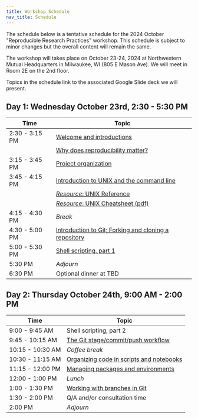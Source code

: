 ```yaml
---
title: Workshop Schedule
nav_title: Schedule
---
```


The schedule below is a tentative schedule for the 2024 October "Reproducible Research Practices" workshop.
This schedule is subject to minor changes but the overall content will remain the same.

The workshop will takes place on October 23-24, 2024 at Northwestern Mutual Headquarters in Milwaukee, WI (805 E Mason Ave).
We will meet in Room 2E on the 2nd floor.

Topics in the schedule link to the associated Google Slide deck we will present.

## Day 1: Wednesday October 23rd, 2:30 - 5:30 PM

| Time           | Topic                                                                                                                                                         |
| -------------- | ------------------------------------------------------------------------------------------------------------------------------------------------------------- |
| 2:30 - 3:15 PM | [Welcome and introductions](https://docs.google.com/presentation/d/1HPUXRrQsD68QyEQMbexOfM9Roz6VqUeIg_gCs7FSqVg/edit?usp=sharing)                             |
|                | [Why does reproducibility matter?](https://docs.google.com/presentation/d/1qfulAR4jD0KS7NfrLHpwT6SWl-7APBmqNnAwGpXX5oo/edit?usp=sharing)                      |
| 3:15 - 3:45 PM | [Project organization](https://docs.google.com/presentation/d/1ncqxXlC0-PGEK-yE7S-nDYnMPhrOUPbI95EJy283wCs/edit?usp=sharing)                                  |
| 3:45 - 4:15 PM | [Introduction to UNIX and the command line](https://docs.google.com/presentation/d/1WPXkItJZEUXMY20cLrdMXHiBC2PyunR14RUSDg4nfIc/edit?usp=sharing)             |
|                | [_Resource_: UNIX Reference](resources/unix_reference.html)                                                                                                   |
|                | [_Resource_: UNIX Cheatsheet (pdf)](resources/unix_quick_reference.pdf)                                                                                       |
| 4:15 - 4:30 PM | _Break_                                                                                                                                                       |
| 4:30 - 5:00 PM | [Introduction to Git; Forking and cloning a repository](https://docs.google.com/presentation/d/1eiGZA4PYBKJx5HDCo3UDOAB7q415gg96TehxilCHwlA/edit?usp=sharing) |
| 5:00 - 5:30 PM | [Shell scripting, part 1](https://docs.google.com/presentation/d/1SDUyYVNgvDDRodVqmDQPVQ5wnjQesWfBTg0EAcdbcSo/edit?usp=sharing)                               |
| 5:30 PM        | _Adjourn_                                                                                                                                                     |
| 6:30 PM        | Optional dinner at TBD                                                                                                                                        |

## Day 2: Thursday October 24th, 9:00 AM - 2:00 PM

| Time             | Topic                                                                                                                                            |
| ---------------- | ------------------------------------------------------------------------------------------------------------------------------------------------ |
| 9:00 - 9:45 AM   | Shell scripting, part 2                                                                                                                          |
| 9:45 - 10:15 AM  | [The Git stage/commit/push workflow](https://docs.google.com/presentation/d/1_YckNhAkp_82PKR6PGS5SdaKDgoueYVTXaPi5pQV9ik/edit?usp=sharing)       |
| 10:15 - 10:30 AM | _Coffee break_                                                                                                                                   |
| 10:30 - 11:15 AM | [Organizing code in scripts and notebooks](https://docs.google.com/presentation/d/1AJr6uQhwLnZfis1wNc_e2XY4XSMEuVscIfAsVgnM5Bk/edit?usp=sharing) |
| 11:15 - 12:00 PM | [Managing packages and environments](https://docs.google.com/presentation/d/1GCbu2F6LeEPOu5DzDsTgwu1__9YDVydvPo911fBG1i0/edit?usp=sharing)       |
| 12:00 - 1:00 PM  | _Lunch_                                                                                                                                          |
| 1:00  - 1:30 PM  | [Working with branches in Git](https://docs.google.com/presentation/d/1s7BSHgTSDuXIzI1ROS-JSneB6NXfQVWOec6lhc8eIWA/edit?usp=sharing)              |
| 1:30 - 2:00 PM   | Q/A and/or consultation time                                                                                                                |
| 2:00 PM          | _Adjourn_                                                                                                                                        |                                                                                                                                              |
